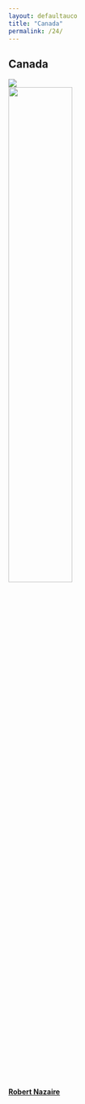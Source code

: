 ```yaml
---
layout: defaultauco
title: "Canada"
permalink: /24/
---
```

<div class="container-0">
    <div class="container-title">
        <span class="country"><h2>Canada</h2></span>
        <div class="photo-co">
          <img src="https://www.worldatlas.com/r/w960-q80/upload/e9/d9/73/ca-01.jpg" >
    </div>
</div>
<!-- partial:index.partial.html -->
<div class="container">
  <div class="timeline clearfix">
  <div class="vertical-line">
 <div id="post-1" class="vesti-col timeline-post">
      <div class="vesti-content-wrapper">
        <div class="photo">
          <img src="https://medias.franceantilles.fr/api/v1/images/view/62ba152e5e3922649b26ed4e/width_1000/image.jpg" width="50%" height="50%">
          <div class="vesti-date-wrapper">
            <div class="vesti-date">
            </div>
          </div>
        </div>
        <div class="vesti-desc">
          <a class="desc-a" href="#">
            <h4><a href="{{ site.baseurl }}/rnazaire/">Robert Nazaire</a></h4>
          </a>
        </div>
      </div>
    </div>
    
<!-- partial -->
